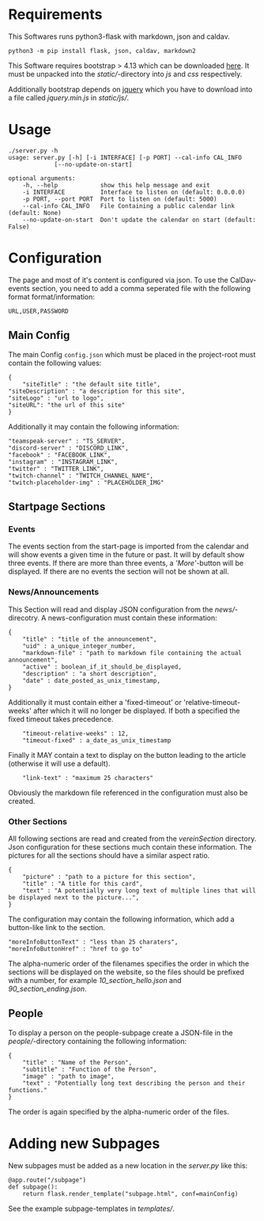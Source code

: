 # Requirements
This Softwares runs python3-flask with markdown, json and caldav.

    python3 -m pip install flask, json, caldav, markdown2

This Software requires bootstrap > 4.13 which can be downloaded [here](https://getbootstrap.com/docs/4.3/getting-started/download/). It must be unpacked into the *static/*-directory into *js* and *css* respectively.

Additionally bootstrap depends on [jquery](https://code.jquery.com) which you have to download into a file called *jquery.min.js* in *static/js/*.

# Usage

    ./server.py -h
    usage: server.py [-h] [-i INTERFACE] [-p PORT] --cal-info CAL_INFO
                 [--no-update-on-start]

    optional arguments:
        -h, --help            show this help message and exit
        -i INTERFACE          Interface to listen on (default: 0.0.0.0)
        -p PORT, --port PORT  Port to listen on (default: 5000)
        --cal-info CAL_INFO   File Containing a public calendar link (default: None)
        --no-update-on-start  Don't update the calendar on start (default: False)


# Configuration
The page and most of it's content is configured via json. To use the CalDav-events section, you need to add a comma seperated file with the following format format/information:

    URL,USER,PASSWORD

## Main Config
The main Config ``config.json`` which must be placed in the project-root must contain the following values:

    {
        "siteTitle" : "the default site title",
	"siteDescription" : "a description for this site",
	"siteLogo" : "url to logo",
	"siteURL": "the url of this site"
    }

Additionally it may contain the following information:

    "teamspeak-server" : "TS_SERVER",
    "discord-server" : "DISCORD_LINK",
    "facebook" : "FACEBOOK_LINK",
    "instagram" : "INSTAGRAM_LINK",
    "twitter" : "TWITTER_LINK",
    "twitch-channel" : "TWITCH_CHANNEL_NAME",
    "twitch-placeholder-img" : "PLACEHOLDER_IMG"

## Startpage Sections
### Events
The events section from the start-page is imported from the calendar and will show events a given time in the future or past. It will by default show three events. If there are more than three events, a *'More'*-button will be displayed. If there are no events the section will not be shown at all.

### News/Announcements
This Section will read and display JSON configuration from the *news/*-direcotry. A news-configuration must contain these information:

    {
	    "title" : "title of the announcement",
	    "uid" : a_unique_integer_number,
	    "markdown-file" : "path to markdown file containing the actual announcement",
	    "active" : boolean_if_it_should_be_displayed,
	    "description" : "a short description",
	    "date" : date_posted_as_unix_timestamp,
    }

Additionally it must contain either a 'fixed-timeout' or 'relative-timeout-weeks' after which it will no longer be displayed. If both a specified the fixed timeout takes precedence.

    	"timeout-relative-weeks" : 12,
    	"timeout-fixed" : a_date_as_unix_timestamp

Finally it MAY contain a text to display on the button leading to the article (otherwise it will use a default).

        "link-text" : "maximum 25 characters"

Obviously the markdown file referenced in the configuration must also be created.

### Other Sections
All following sections are read and created from the *vereinSection* directory. Json configuration for these sections much contain these information. The pictures for all the sections should have a similar aspect ratio.

    {
        "picture" : "path to a picture for this section",
        "title" : "A title for this card",
        "text" : "A potentially very long text of multiple lines that will be displayed next to the picture...",
    }

The configuration may contain the following information, which add a button-like link to the section.

    "moreInfoButtonText" : "less than 25 charaters",
    "moreInfoButtonHref" : "href to go to"

The alpha-numeric order of the filenames specifies the order in which the sections will be displayed on the website, so the files should be prefixed with a number, for example *10_section_hello.json* and *90_section_ending.json*.

## People
To display a person on the people-subpage create a JSON-file in the *people/*-directory containing the following information:

    {
        "title" : "Name of the Person",
        "subtitle" : "Function of the Person",
        "image" : "path to image",
        "text" : "Potentially long text describing the person and their functions."
    }

The order is again specified by the alpha-numeric order of the files.

# Adding new Subpages
New subpages must be added as a new location in the *server.py* like this:

    @app.route("/subpage")
    def subpage():
        return flask.render_template("subpage.html", conf=mainConfig)

See the example subpage-templates in *templates/*.
